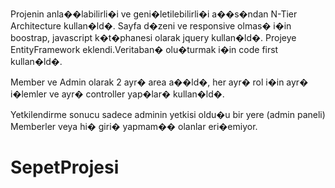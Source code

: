 Projenin anla��labilirli�i ve geni�letilebilirli�i a��s�ndan  N-Tier Architecture kullan�ld�.
Sayfa d�zeni ve responsive olmas� i�in boostrap, javascript k�t�phanesi olarak jquery kullan�ld�.
Projeye EntityFramework eklendi.Veritaban� olu�turmak i�in code first kullan�ld�.

Member ve Admin olarak 2 ayr� area a��ld�, her ayr� rol i�in ayr� i�lemler ve ayr� controller yap�lar� kullan�ld�.

Yetkilendirme sonucu sadece adminin yetkisi oldu�u bir yere (admin paneli) Memberler veya hi� giri� yapmam�� olanlar eri�emiyor.


# SepetProjesi
